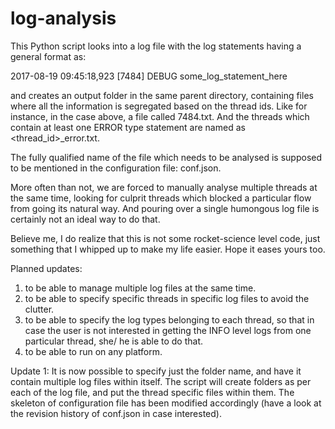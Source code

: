 # log-analysis

This Python script looks into a log file with the log statements having a general format as:

2017-08-19 09:45:18,923 [7484] DEBUG some_log_statement_here
  
and creates an output folder in the same parent directory, containing files where all the information is segregated based on the thread ids. Like for instance, in the case above, a file called 7484.txt.
And the threads which contain at least one ERROR type statement are named as <thread_id>_error.txt.

The fully qualified name of the file which needs to be analysed is supposed to be mentioned in the configuration file: conf.json.

More often than not, we are forced to manually analyse multiple threads at the same time, looking for culprit threads which blocked a particular flow from going its natural way. And pouring over a single humongous log file is certainly not an ideal way to do that.

Believe me, I do realize that this is not some rocket-science level code, just something that I whipped up to make my life easier.
Hope it eases yours too.

Planned updates:
1. to be able to manage multiple log files at the same time.
2. to be able to specify specific threads in specific log files to avoid the clutter.
3. to be able to specify the log types belonging to each thread, so that in case the user is not interested in getting the INFO level logs from one particular thread, she/ he is able to do that.
4. to be able to run on any platform.

Update 1:
It is now possible to specify just the folder name, and have it contain multiple log files within itself.
The script will create folders as per each of the log file, and put the thread specific files within them.
The skeleton of configuration file has been modified accordingly (have a look at the revision history of conf.json in case interested).
